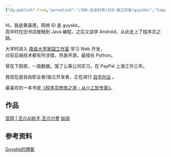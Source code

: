 ```yaml
---
{"dg-publish":true,"permalink":"/300-社会科学/310-独立开发/guyskk/","tags":["独立开发/开发者"],"noteIcon":""}
---
```


Hi，我是黄康德，网络 ID 是 guyskk。  
高中时在旧书店接触到 Java 编程，之后又自学 Android，从此走上了程序员之路。

大学时进入 [南昌大学家园工作室](https://github.com/ncuhome) 学习 Web 开发，  
对前后端技术都有所涉猎，热衷开源，最擅长 Python。

曾在下厨房，一面数据，饿了么等公司实习，在 PayPal 上海工作三年。

我现在是自由职业者/独立开发者，正在进行 [自宅创业](https://blog.guyskk.com/notes/onebiz-begin) 。

最喜欢的一本书是[《程序员修炼之道 - 从小工到专家》](https://book.douban.com/subject/6880016/)。

## 作品
[官网 | 艺爪AI助手,艺爪付费](https://www.ezfuns.com/)
[蚁阅](https://rss.anyant.com/)

## 参考资料
[Guyskk的博客](https://blog.guyskk.com/)